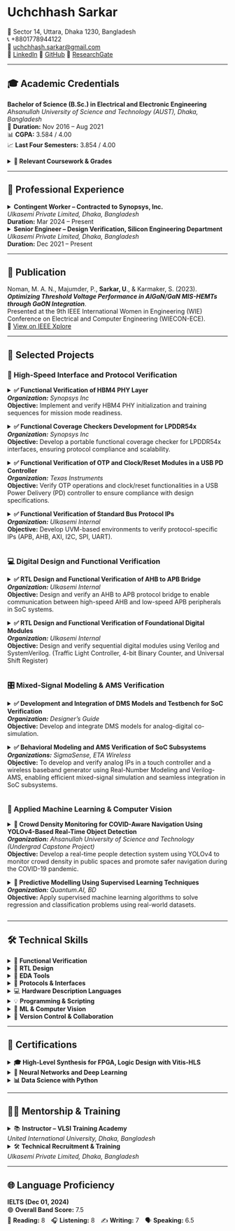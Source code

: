 # Uchchhash Sarkar

📍 Sector 14, Uttara, Dhaka 1230, Bangladesh  
📞 +8801778944122  
📧 uchchhash.sarkar@gmail.com  
🔗 [LinkedIn](https://linkedin.com/in/uchchhash) 
🔗 [GitHub](https://github.com/uchchhash)
🔗 [ResearchGate](https://www.researchgate.net/profile/Uchchhash_Sarkar)

---

## 🎓 Academic Credentials

**Bachelor of Science (B.Sc.) in Electrical and Electronic Engineering**  
*Ahsanullah University of Science and Technology (AUST), Dhaka, Bangladesh*  
📅 **Duration:** Nov 2016 – Aug 2021  
📊 **CGPA:** 3.584 / 4.00  
📈 **Last Four Semesters:** 3.854 / 4.00 

<details>
<summary><strong>📘 Relevant Coursework & Grades</strong></summary>

<ul>
  <li>VLSI I & Lab – A+, A+ (4.00)</li>
  <li>VLSI II & Lab – A+, A+ (4.00)</li>
  <li>Computer Architecture – A+ (4.00)</li>
  <li>Microprocessor & System Design & Lab – A+, A+ (4.00)</li>
  <li>Digital Logic Design – A+ (4.00)</li>
  <li>Digital Signal Processing I & Lab – A+, A+ (4.00)</li>
  <li>Analog Integrated Circuit – A (3.75)</li>
  <li>Project & Thesis – A+ (4.00)</li>
</ul>

</details>



---

## 💼 Professional Experience

<details>
<summary><strong>Contingent Worker – Contracted to Synopsys, Inc.</strong><br><em>Ulkasemi Private Limited, Dhaka, Bangladesh</em><br><strong>Duration:</strong> Mar 2024 – Present</summary>

<ul>
  <li>Contributing to RTL design verification, focusing on high-speed protocols such as LPDDR and HBM.</li>
  <li>Conducting debugging, coverage analysis, and protocol checks to ensure design compliance with specifications.</li>
  <li>Ensuring design compliance through collaboration with global DV teams.</li>
</ul>

<br> <!-- Add a visual gap -->
</details>


<details>
<summary><strong>Senior Engineer – Design Verification, Silicon Engineering Department</strong><br><em>Ulkasemi Private Limited, Dhaka, Bangladesh</em><br><strong>Duration:</strong> Dec 2021 – Present</summary>

<ul>
  <li>Developing test plans, implementing self-checking testbenches, and conducting debugging, coverage analysis, and protocol verification for IP-level RTL designs using SystemVerilog and UVM.</li>
  <li>Modeling and validating mixed-signal designs by creating self-checking testbenches and verifying schematics against design specifications.</li>
  <li>Designing synthesizable RTL modules and control logic for interface and sequential systems, aligned with protocol specifications.</li>
  <li>Leading technical recruitment and conducting training on HDL, testbench development, and verification methodologies to align new hires with industry standards.</li>
</ul>

<br> <!-- Add a visual gap -->
</details>




---

## 📄 Publication

Noman, M. A. N., Majumder, P., **Sarkar, U**., & Karmaker, S. (2023).  
***Optimizing Threshold Voltage Performance in AlGaN/GaN MIS-HEMTs through GaON Integration***.  
Presented at the 9th IEEE International Women in Engineering (WIE) Conference on Electrical and Computer Engineering (WIECON-ECE).  
🔗 [View on IEEE Xplore](https://ieeexplore.ieee.org/document/10456403)

---

## 🧪 Selected Projects

### 🔌 High-Speed Interface and Protocol Verification

<details>
<summary><strong>✅ Functional Verification of HBM4 PHY Layer</strong><br><em><strong>Organization:</strong> Synopsys Inc</em><br><strong>Objective:</strong> Implement and verify HBM4 PHY initialization and training sequences for mission mode readiness.</summary>

<p><strong>Contributions:</strong><br></p>
<ul>
  <li>Implemented key initialization steps, including power-up, clock setup, CSR configuration, and PHY initialization.</li>
  <li>Analyzed specifications to determine correct sequences for lane repair, impedance calibration, and training.</li>
  <li>Debugged and resolved design issues through collaboration with designers.</li>
</ul>

<p><strong>Result:</strong> Successfully implemented PHY initialization sequences, resolved critical bugs, and progressed to advanced training sequences as part of the ongoing project.</p>

<br> <!-- Add a visual gap -->
</details>
<sub>&nbsp;</sub>  

<details>
<summary><strong>✅ Functional Coverage Checkers Development for LPDDR54x</strong><br><em><strong>Organization:</strong> Synopsys Inc</em><br><strong>Objective:</strong> Develop a portable functional coverage checker for LPDDR54x interfaces, ensuring protocol compliance and scalability.</summary>

<p><strong>Contributions:</strong><br></p>
<ul>
  <li>Implemented illegal bin coverage for LPDDR4 and LPDDR5, focusing on critical scenarios such as frequency changes, low power states, snooping, and sideband operations.</li>
  <li>Developed a modular architecture using macros to support incremental updates and compatibility across DDR/LPDDR IPs, including LPDDR6.</li>
  <li>Designed targeted negative test cases to ensure accurate detection of illegal conditions and enhance protocol compliance validation.</li>
  <li>Currently working on extending coverage for additional scenarios as part of the ongoing project.</li>
</ul>

<p><strong>Result:</strong> Delivered a scalable and reusable coverage checker, significantly improving verification efficiency for multiple DDR/LPDDR designs.</p>

<br> <!-- Add a visual gap -->
</details>
<sub>&nbsp;</sub>  

<details>
<summary><strong>✅ Functional Verification of OTP and Clock/Reset Modules in a USB PD Controller</strong><br><em><strong>Organization:</strong> Texas Instruments</em><br><strong>Objective:</strong> Verify OTP operations and clock/reset functionalities in a USB Power Delivery (PD) controller to ensure compliance with design specifications.</summary>

<p><strong>Contributions:</strong><br></p>
<ul>
  <li>Verified OTP operations, including read, burn, and standby, achieving comprehensive functional coverage.</li>
  <li>Developed UVM testbench components and implemented SystemVerilog assertions for critical timing and state transitions.</li>
  <li>Debugged clock/reset sequences for power-on reset (POR) and soft reset functionality, resolving design issues collaboratively with the design team.</li>
</ul>

<p><strong>Result:</strong> Verified OTP and clock/reset functionalities, resolved design bugs, and achieved 100% functional coverage.</p>

<br> <!-- Add a visual gap -->
</details>
<sub>&nbsp;</sub>  

<details>
<summary><strong>✅ Functional Verification of Standard Bus Protocol IPs</strong><br><em><strong>Organization:</strong> Ulkasemi Internal</em><br><strong>Objective:</strong> Develop UVM-based environments to verify protocol-specific IPs (APB, AHB, AXI, I2C, SPI, UART).</summary>

<p><strong>Contributions:</strong><br></p>
<ul>
  <li>Extracted design features from specifications and developed testbenches with protocol-specific agents, BFMs (drivers/monitors), test cases, assertions, and coverage plans.</li>
  <li>Implemented constrained random testing and developed corner-case scenarios to validate all functional aspects.</li>
  <li>Verified protocol sequences using SystemVerilog assertions for robustness and compliance.</li>
</ul>

<p><strong>Result:</strong> Achieved 100% functional and code coverage, ensuring thorough protocol verification and compliance with design specifications.</p>

<br> <!-- Add a visual gap -->
</details>
<sub>&nbsp;</sub>  

### 💻 Digital Design and Functional Verification

<details>
<summary><strong>✅ RTL Design and Functional Verification of AHB to APB Bridge</strong><br><em><strong>Organization:</strong> Ulkasemi Internal</em><br><strong>Objective:</strong> Design and verify an AHB to APB protocol bridge to enable communication between high-speed AHB and low-speed APB peripherals in SoC systems.</summary>

<p><strong>Contributions:</strong><br></p>
<ul>
  <li>Developed RTL for AHB slave and APB master using Verilog, with control FSMs and asynchronous dual-clock FIFOs for CDC (400 MHz ↔ 100 MHz).</li>
  <li>Built a UVM-based testbench with reusable agents, sequencers, monitors, and config classes.</li>
  <li>Created directed and randomized tests for protocol correctness, invalid accesses, and transfer edge cases.</li>
</ul>

<p><strong>Result:</strong> Verified protocol conversion and CDC logic via simulation; achieved full code and functional coverage.<br>
<em>*Synthesis and timing closure were not within the scope of this project.*</em></p>

<br> <!-- Add a visual gap -->
</details>
<sub>&nbsp;</sub>  

<details>
<summary><strong>✅ RTL Design and Functional Verification of Foundational Digital Modules</strong><br><em><strong>Organization:</strong> Ulkasemi Internal</em><br><strong>Objective:</strong> Design and verify sequential digital modules using Verilog and SystemVerilog. (Traffic Light Controller, 4-bit Binary Counter, and Universal Shift Register)</summary>

<p><strong>Contributions:</strong><br></p>
<ul>
  <li>Designed synthesizable RTL for a binary counter, shift register, and FSM-based traffic light controller.</li>
  <li>Built modular testbenches with reusable components; verified functionality using directed and randomized tests with full coverage.</li>
</ul>

<p><strong>Result:</strong> Completed RTL design and functional verification of all modules, reinforcing skills in FSM design, RTL coding, and SV-based verification.</p>

<br> <!-- Add a visual gap -->
</details>
<sub>&nbsp;</sub>  


### 🎛️ Mixed-Signal Modeling & AMS Verification

<details>
<summary><strong>✅ Development and Integration of DMS Models and Testbench for SoC Verification</strong><br><em><strong>Organization:</strong> Designer’s Guide</em><br><strong>Objective:</strong> Develop and integrate DMS models for analog-digital co-simulation.</summary>

<p><strong>Contributions:</strong><br></p>
<ul>
  <li>Built discrete mixed-signal (DMS) models for blocks such as PLL, PMIC, and data converters using Real-Number Modeling (RNM) and User-Defined Nettypes (UDN).</li>
  <li>Validated analog models against schematics using Verilog-AMS testbenches to ensure functional accuracy.</li>
  <li>Integrated DMS models into a UVM-based testbench for seamless analog-digital verification.</li>
</ul>

<p><strong>Result:</strong> Delivered validated DMS models and reduced simulation time by 90%, enabling efficient co-simulation and verification.  
Recognized for contributions in the paper "<em>Advanced UVM-Based Chip Verification Methodologies with Full Analog Functionality.</em>"</p>

<br> <!-- Add a visual gap -->
</details>
<sub>&nbsp;</sub>  

<details>
<summary><strong>✅ Behavioral Modeling and AMS Verification of SoC Subsystems</strong><br><em><strong>Organizations:</strong> SigmaSense, ETA Wireless</em><br><strong>Objective:</strong> To develop and verify analog IPs in a touch controller and a wireless baseband generator using Real-Number Modeling and Verilog-AMS, enabling efficient mixed-signal simulation and seamless integration in SoC subsystems.</summary>

<p><strong>Contributions:</strong><br></p>
<ul>
  <li>Developed behavioral models for a wide range of analog components—including Power-on Reset (POR), Thermal Shutdown Detect (TSD), Ultra-Low Voltage Detect (UVLO), Bias Circuits, LDO, Bandgap Reference (BGR), Data Converters, Oscillators, and Clock Generators using SystemVerilog RNM and Verilog-AMS.</li>
  <li>Created self-checking Verilog-AMS testbenches to validate model behavior against design specifications and schematic functionality.</li>
  <li>Verified power-up sequences and ensured functional accuracy through mixed-signal co-simulation, enabling seamless SoC subsystem integration.</li>
</ul>

<p><strong>Result:</strong> Delivered validated RNM models, Verilog-AMS testbenches, and verified schematics, ensuring accurate digital-analog integration, improved AMS verification coverage, and significantly reduced simulation time.</p>

<br> <!-- Add a visual gap -->
</details>
<sub>&nbsp;</sub>  


### 🧠 Applied Machine Learning & Computer Vision

<details>
<summary><strong>🎯 Crowd Density Monitoring for COVID-Aware Navigation Using YOLOv4-Based Real-Time Object Detection</strong><br><em><strong>Organization:</strong> Ahsanullah University of Science and Technology (Undergrad Capstone Project)</em><br><strong>Objective:</strong> Develop a real-time people detection system using YOLOv4 to monitor crowd density in public spaces and promote safer navigation during the COVID-19 pandemic.</summary>

<p><strong>Contributions:</strong><br></p>
<ul>
  <li>Trained and optimized a YOLOv4-based deep learning model to detect individuals in video streams.</li>
  <li>Integrated the detection system into a web-based interface for real-time visualization of crowd density.</li>
  <li>Implemented a pipeline for data acquisition, model inference, and user-facing visualization to support social distancing.</li>
</ul>

<p><strong>Result:</strong> Delivered a fully functional prototype combining deep learning, computer vision, and full-stack web integration, gaining hands-on experience in end-to-end AI system deployment.</p>

<br> <!-- Add a visual gap -->
</details>
<sub>&nbsp;</sub>  

<details>
<summary><strong>🎯 Predictive Modelling Using Supervised Learning Techniques</strong><br><em><strong>Organization:</strong> Quantum.AI, BD</em><br><strong>Objective:</strong> Apply supervised machine learning algorithms to solve regression and classification problems using real-world datasets.</summary>

<p><strong>Contributions:</strong><br></p>
<ul>
  <li>Preprocessed and analyzed datasets (bike sharing, Titanic) using Pandas and Seaborn.</li>
  <li>Built regression and classification models (Linear/Logistic Regression, Random Forest, KNN) with Scikit-learn.</li>
  <li>Evaluated performance with RMSE, R², Accuracy, and visualized model behavior.</li>
</ul>

<p><strong>Result:</strong> Developed validated ML models and demonstrated end-to-end workflows from data processing to evaluation.</p>

<br> <!-- Add a visual gap -->
</details>
<sub>&nbsp;</sub>  



---

## 🛠️ Technical Skills

<details>
<summary>🧪 <strong>Functional Verification</strong></summary>

<ul>
  <li>Constraint Random Testbenches</li>
  <li>Coverage-Driven Verification</li>
  <li>Assertion-Based Verification (ABV)</li>
  <li>Co-Simulation</li>
  <li>Gate-Level Simulation (GLS)</li>
  <li>Behavioral & Real-Number Modeling (RNM)</li>
  <li>Mixed-Signal Verification</li>
</ul>

</details>



<details>
<summary>🔧 <strong>RTL Design</strong></summary>

<ul>
  <li>FSM Design</li>
  <li>Sequential & Combinational Logic Design</li>
  <li>High-Level Synthesis (HLS)</li>
</ul>

</details>



<details>
<summary>🧰 <strong>EDA Tools</strong></summary>

<ul>
  <li>Cadence (Xcelium, Virtuoso, IMC, vManager)</li>
  <li>Synopsys (Verdi, VCS)</li>
  <li>Xilinx (Vivado, Vitis-HLS)</li>
</ul>

</details>



<details>
<summary>📡 <strong>Protocols & Interfaces</strong></summary>

<ul>
  <li>AMBA (APB, AHB, AXI)</li>
  <li>SPI, I2C, UART</li>
  <li>DFI, DDR, HBM4 PHY</li>
</ul>

</details>



<details>
<summary>💻 <strong>Hardware Description Languages</strong></summary>

<ul>
  <li>Verilog</li>
  <li>SystemVerilog</li>
  <li>SystemVerilog Assertions (SVA)</li>
  <li>Verilog-AMS</li>
  <li>UVM</li>
</ul>

</details>



<details>
<summary>💡 <strong>Programming & Scripting</strong></summary>

<ul>
  <li>C++</li>
  <li>Python</li>
  <li>Bash</li>
</ul>

</details>



<details>
<summary>🤖 <strong>ML & Computer Vision</strong></summary>

<ul>
  <li>Supervised Learning</li>
  <li>Neural Networks</li>
  <li>CNNs (YOLO)</li>
  <li>Scikit-learn, Matplotlib, Seaborn</li>
</ul>

</details>



<details>
<summary>📁 <strong>Version Control & Collaboration</strong></summary>

<ul>
  <li>Git, Perforce</li>
  <li>JIRA, Confluence</li>
</ul>

</details>



---

## 🧾 Certifications

<details>
<summary><strong>🎓 High-Level Synthesis for FPGA, Logic Design with Vitis-HLS</strong></summary>

*Udemy, 2024* | [Combinational Circuits Certificate](#) | [Sequential Circuits Certificate](#)  
- Gained expertise in designing, debugging, and implementing combinational and sequential circuits on FPGAs using C++.  
- Utilized Xilinx Vitis-HLS and Vivado to generate RTL IPs, develop C-based testbenches, and simulate designs for functional verification.  

<br> <!-- Add a visual gap -->
</details>

<details>
<summary><strong>🤖 Neural Networks and Deep Learning</strong></summary>

*DeepLearning.AI on Coursera, Sept 2020* | [Certificate](#)  
- Covered deep learning fundamentals, artificial neural networks, backpropagation, and network architectures.  

<br> <!-- Add a visual gap -->
</details>

<details>
<summary><strong>📊 Data Science with Python</strong></summary>

*Quantum.ai, Bangladesh, June 2021* | [Certificate](#)  
- Explored Python programming, statistics, web scraping, data preprocessing, analysis, and supervised machine learning.  

<br> <!-- Add a visual gap -->
</details>


---

## 🧑‍🏫 Mentorship & Training

<details>
<summary>📚 <strong>Instructor – VLSI Training Academy</strong><br><em>United International University, Dhaka, Bangladesh</em></summary>

<ul>
  <li>Conducted training on HDL, SystemVerilog, and Verilog.</li>
  <li>Taught RTL design flow covering synthesis, simulation, and verification.</li>
  <li>Guided students in testbench development and adoption of industry-standard VLSI methodologies.</li>
</ul>

<br> <!-- Add a visual gap -->
</details>

<details>
<summary>🛠️ <strong>Technical Recruitment & Training</strong><br><em>Ulkasemi Private Limited, Dhaka, Bangladesh</em></summary>

<ul>
  <li>Developed recruitment assessments and led technical interviews on SystemVerilog, RTL design, and VLSI fundamentals.</li>
  <li>Conducted structured onboarding sessions covering HDL, testbench development, and verification flows.</li>
</ul>

<br> <!-- Add a visual gap -->
</details>

---

## 🌐 Language Proficiency

**IELTS (Dec 01, 2024)**  
🟢 **Overall Band Score:** 7.5  
📖 **Reading:** 8 🎧 **Listening:** 8 ✍️ **Writing:** 7 🗣️ **Speaking:** 6.5








